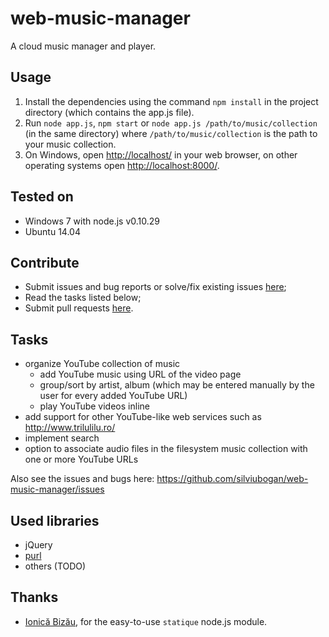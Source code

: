 web-music-manager
=================

A cloud music manager and player.


Usage
-----

1. Install the dependencies using the command `npm install` in the project directory (which contains the app.js file).
2. Run `node app.js`, `npm start` or `node app.js /path/to/music/collection` (in the same directory) where `/path/to/music/collection` is the path to your music collection.
3. On Windows, open [http://localhost/](http://localhost/) in your web browser, on other operating systems open [http://localhost:8000/](http://localhost:8000/).


Tested on
---------

- Windows 7 with node.js v0.10.29
- Ubuntu 14.04


Contribute
----------

- Submit issues and bug reports or solve/fix existing issues [here](https://github.com/silviubogan/web-music-manager/issues);
- Read the tasks listed below;
- Submit pull requests [here](https://github.com/silviubogan/web-music-manager/pulls).

Tasks
-----

- organize YouTube collection of music
	- add YouTube music using URL of the video page
	- group/sort by artist, album (which may be entered manually by the user for every added YouTube URL)
	- play YouTube videos inline
- add support for other YouTube-like web services such as http://www.trilulilu.ro/
- implement search
- option to associate audio files in the filesystem music collection with one or more YouTube URLs

Also see the issues and bugs here: https://github.com/silviubogan/web-music-manager/issues


Used libraries
--------------
* jQuery
* [purl](https://github.com/allmarkedup/purl)
* others (TODO)


Thanks
------

- [Ionică Bizău](https://github.com/IonicaBizau), for the easy-to-use `statique` node.js module.

